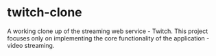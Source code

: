 # twitch-clone
A working clone up of the streaming web service - Twitch.
This project focuses only on implementing the core functionality of the application - video streaming.
